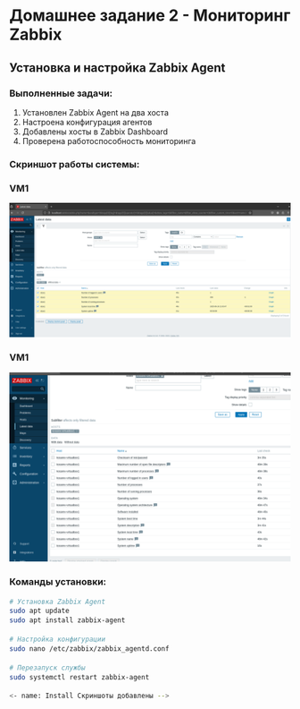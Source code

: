 # Домашнее задание 2 - Мониторинг Zabbix

## Установка и настройка Zabbix Agent

### Выполненные задачи:
1. Установлен Zabbix Agent на два хоста
2. Настроена конфигурация агентов
3. Добавлены хосты в Zabbix Dashboard
4. Проверена работоспособность мониторинга

### Скриншот работы системы:
### VM1
![VM1](screenshot1.png)

### VM1
![VM2](screenshot2.png)

### Команды установки:
```bash
# Установка Zabbix Agent
sudo apt update
sudo apt install zabbix-agent

# Настройка конфигурации
sudo nano /etc/zabbix/zabbix_agentd.conf

# Перезапуск службы
sudo systemctl restart zabbix-agent

<- name: Install Скриншоты добавлены -->
